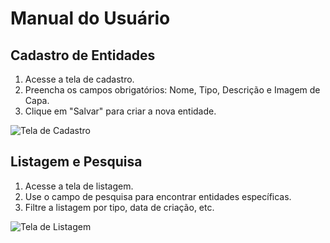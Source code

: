 # Manual do Usuário

## Cadastro de Entidades

1. Acesse a tela de cadastro.
2. Preencha os campos obrigatórios: Nome, Tipo, Descrição e Imagem de Capa.
3. Clique em "Salvar" para criar a nova entidade.

![Tela de Cadastro](path_to_screenshot)

## Listagem e Pesquisa

1. Acesse a tela de listagem.
2. Use o campo de pesquisa para encontrar entidades específicas.
3. Filtre a listagem por tipo, data de criação, etc.

![Tela de Listagem](path_to_screenshot)
